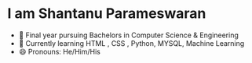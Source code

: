 # I am Shantanu Parameswaran
- 🏫 Final year pursuing Bachelors in Computer Science & Engineering 
- 🌱 Currently learning HTML , CSS , Python, MYSQL, Machine Learning
- 😄 Pronouns: He/Him/His
